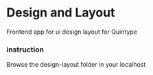 # Design and Layout

Frontend app for ui design layout for Quintype
### instruction

Browse the design-layout folder in your localhost
